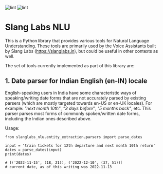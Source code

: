 ![lint](https://img.shields.io/github/workflow/status/slanglabs-projects/slanglabs-nlu/Python%20Lint%20and%20Test?label=lint) ![lint](https://img.shields.io/github/workflow/status/slanglabs-projects/slanglabs-nlu/Python%20Lint%20and%20Test?label=tests) 

# Slang Labs NLU

This is a Python library that provides various tools for Natural Language Understanding. These tools are primarily used by the Voice Assistants built by Slang Labs (https://slanglabs.in), but could be useful in other contexts as well.

The set of tools currently implemented as part of this library are:
## 1. Date parser for Indian English (en-IN) locale
English-speaking users in India have some characteristic ways of speaking/writing date forms that are not accurately parsed by existing parsers (which are mostly targeted towards en-US or en-UK locales). For example: _"next month 10th"_, _"3 days before"_, _"5 months back"_, etc. This parser parses most forms of commonly spoken/written date forms, including the Indian ones described above.

Usage:
```
from slanglabs_nlu.entity_extraction.parsers import parse_dates

input = 'train tickets for 12th departure and next month 10th return'
dates = parse_dates(input)
print(dates)

# [('2022-11-15', (18, 21)), ('2022-12-10', (37, 51))]
# current date, as of this writing was 2022-11-13
```